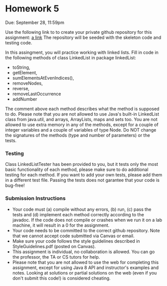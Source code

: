 # Homework 5
Due: September 28, 11:59pm

Use the following link to to create your private github repository for this assignment: [a link](https://classroom.github.com/a/-yThwjrI)
The repository will be seeded with the skeleton code and testing code. 


In this assingment, you will practice working with linked lists. Fill in code in the following methods of class LinkedList in package linkedList:
- toString, 
- getElement, 
- sumElementsAtEvenIndices(),
- removeNodes, 
- reverse, 
- removeLastOccurrence
- addNumber

The comment above each method describes what the method is supposed to do. Please note that you are not allowed to use Java's 
built-in LinkedList class from java.util, and arrays, ArrayLists, maps and sets too. 
You are not allowed to use extra memory in any of the methods, except for a couple of integer variables and a couple of variables of type Node.
Do NOT change the signatures of the methods (type and number of parameters) or the tests. 

### Testing
Class LinkedListTester has been provided to you, but it tests only the most basic functionality of each method, please make sure to do additional testing
for each method. If you want to add your own tests, please add them in a different test file.  Passing the tests does not garantee that your code is bug-free!

### Submission Instructions

- Your code must (a) compile without any errors, (b) run, (c) pass the tests and (d) implement each method correctly according to the javadoc. 
 If the code does not compile or crashes when we run it on a lab machine, it will result in a 0 for the assignment. 
 - Your code needs to be committed to the correct github repository. Note that we cannot accept code submitted via Canvas or email. 
- Make sure your code follows the style guidelines described in StyleGuidelines.pdf (posted on Canvas). 
- This assignment is individual, no collaboration is allowed. You can go the professor, the TA or CS tutors for help. 
- Please note that you are not allowed to use the web for completing this assignment, except for using Java 8 API and instructor's examples and notes. 
Looking at solutions or partial solutions on the web (even if you don't submit this code!) is considered cheating.
